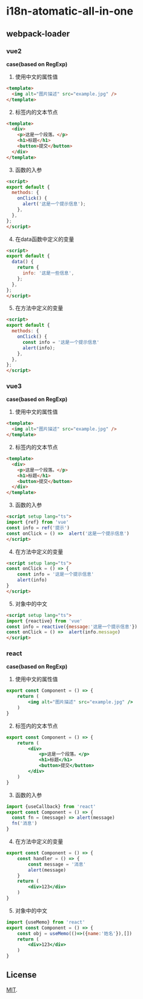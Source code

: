 # i18n-atomatic-all-in-one

## webpack-loader
### vue2
**case(based on RegExp)**
1. 使用中文的属性值
```html
<template>
  <img alt="图片描述" src="example.jpg" />
</template>
```

2. 标签内的文本节点
```html
<template>
  <div>
    <p>这是一个段落。</p>
    <h1>标题</h1>
    <button>提交</button>
  </div>
</template>
```

3. 函数的入参
```html
<script>
export default {
  methods: {
    onClick() {
      alert('这是一个提示信息');
    },
  },
};
</script>
```

4. 在data函数中定义的变量
```html
<script>
export default {
  data() {
    return {
      info: '这是一些信息',
    };
  },
};
</script>
```

5. 在方法中定义的变量
```html
<script>
export default {
  methods: {
    onClick() {
      const info = '这是一个提示信息'
      alert(info);
    },
  },
};
</script>
```
### vue3
**case(based on RegExp)**
1. 使用中文的属性值
```html
<template>
  <img alt="图片描述" src="example.jpg" />
</template>
```

2. 标签内的文本节点
```html
<template>
  <div>
    <p>这是一个段落。</p>
    <h1>标题</h1>
    <button>提交</button>
  </div>
</template>
```

3. 函数的入参
```html
<script setup lang="ts">
import {ref} from 'vue'
const info = ref('提示')
const onClick = () =>  alert('这是一个提示信息')
</script>
```

4. 在方法中定义的变量
```html
<script setup lang="ts">
const onClick = () => {
    const info = '这是一个提示信息'
    alert(info)
}
</script>
```

5. 对象中的中文
```html
<script setup lang="ts">
import {reactive} from 'vue'
const info = reactive({message:'这是一个提示信息'})
const onClick = () =>  alert(info.message)
</script>
```

### react
**case(based on RegExp)**
1. 使用中文的属性值
```jsx
export const Component = () => {
    return (
        <img alt="图片描述" src="example.jpg" />
    )
}
```

2. 标签内的文本节点
```jsx
export const Component = () => {
    return (
        <div>
            <p>这是一个段落。</p>
            <h1>标题</h1>
            <button>提交</button>
        </div>
    )
}
```

3. 函数的入参
```jsx
import {useCallback} from 'react'
export const Component = () => {
  const fn = (message) => alert(message)
  fn('消息') 
}
```

4. 在方法中定义的变量
```jsx
export const Component = () => {
    const handler = () => {
        const message = '消息'
        alert(message)
    }
    return (
        <div>123</div>
    )
}
```

5. 对象中的中文
```jsx
import {useMemo} from 'react'
export const Component = () => {
    const obj = useMemo(()=>({name:'姓名'}),[])
    return (
        <div>123</div>
    )
}
```
## License

[MIT](LICENSE).
